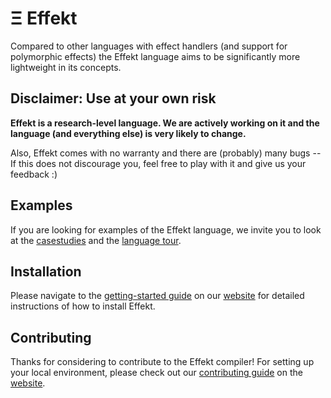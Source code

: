 # Ξ Effekt

Compared to other languages with effect handlers (and support for polymorphic effects) the Effekt language
aims to be significantly more lightweight in its concepts.


## Disclaimer: Use at your own risk

**Effekt is a research-level language. We are actively working on it and the language (and everything else) is very likely to change.**

Also, Effekt comes with no warranty and there are (probably) many bugs -- If this does not discourage you, feel free to
play with it and give us your feedback :)

## Examples

If you are looking for examples of the Effekt language, we invite you to look at the [casestudies](https://github.com/effekt-lang/effekt/tree/master/examples/casestudies) and the [language tour](https://effekt-lang.org/tour).

## Installation

Please navigate to the [getting-started guide](https://effekt-lang.org/contributing.html) on our [website](https://effekt-lang.org) for detailed instructions of how to install Effekt.

## Contributing

Thanks for considering to contribute to the Effekt compiler! For setting up your local environment, please check out our [contributing guide](https://effekt-lang.org/contributing.html) on the [website](https://effekt-lang.org).
